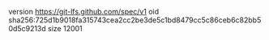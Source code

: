 version https://git-lfs.github.com/spec/v1
oid sha256:725d1b9018fa315743cea2cc2be3de5c1bd8479cc5c86ceb6c82bb50d5c9213d
size 12001
